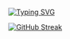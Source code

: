 [![Typing SVG](https://readme-typing-svg.demolab.com?font=Open+Sans&size=30&duration=2000&pause=1&center=true&multiline=true&random=false&width=435&height=40&lines=I+am+Neeraj+Sathish+Kumar)](https://git.io/typing-svg)

[![GitHub Streak](https://streak-stats.demolab.com/?user=NeerajCodz&theme=radical)](https://git.io/streak-stats)
